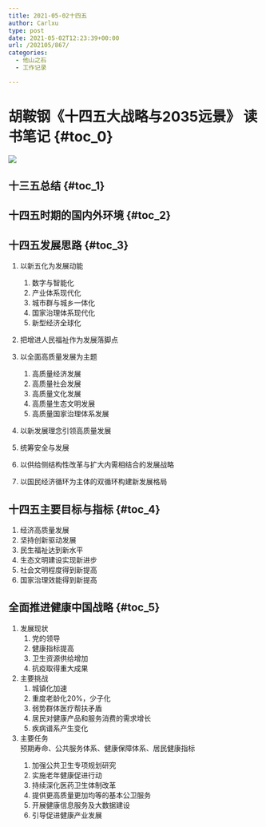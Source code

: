 ```yaml
---
title: 2021-05-02十四五
author: Carlxu
type: post
date: 2021-05-02T12:23:39+00:00
url: /202105/867/
categories:
  - 他山之石
  - 工作记录

---
```

# 胡鞍钢《十四五大战略与2035远景》 读书笔记 {#toc_0}

![][1] 

## 十三五总结 {#toc_1}

## 十四五时期的国内外环境 {#toc_2}

## 十四五发展思路 {#toc_3}

  1. 以新五化为发展动能
    
      1. 数字与智能化
      2. 产业体系现代化
      3. 城市群与城乡一体化
      4. 国家治理体系现代化
      5. 新型经济全球化

  2. 把增进人民福祉作为发展落脚点

  3. 以全面高质量发展为主题
    
      1. 高质量经济发展
      2. 高质量社会发展
      3. 高质量文化发展
      4. 高质量生态文明发展
      5. 高质量国家治理体系发展

  4. 以新发展理念引领高质量发展 

  5. 统筹安全与发展

  6. 以供给侧结构性改革与扩大内需相结合的发展战略

  7. 以国民经济循环为主体的双循环构建新发展格局

## 十四五主要目标与指标 {#toc_4}

  1. 经济高质量发展
  2. 坚持创新驱动发展
  3. 民生福祉达到新水平
  4. 生态文明建设实现新进步
  5. 社会文明程度得到新提高
  6. 国家治理效能得到新提高

## 全面推进健康中国战略 {#toc_5}

  1. 发展现状 
      1. 党的领导
      2. 健康指标提高
      3. 卫生资源供给增加
      4. 抗疫取得重大成果
  2. 主要挑战 
      1. 城镇化加速
      2. 重度老龄化20%，少子化
      3. 弱势群体医疗帮扶矛盾
      4. 居民对健康产品和服务消费的需求增长
      5. 疾病谱系产生变化
  3. 主要任务  
    预期寿命、公共服务体系、健康保障体系、居民健康指标</p> 
      1. 加强公共卫生专项规划研究
      2. 实施老年健康促进行动
      3. 持续深化医药卫生体制改革
      4. 提供更高质量更加均等的基本公卫服务
      5. 开展健康信息服务及大数据建设
      6. 引导促进健康产业发展

 [1]: https://carlxu.cn/wp-content/uploads/2021/05/16199595078008.jpg